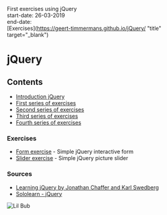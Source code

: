 First exercises using jQuery  
start-date: 26-03-2019  
end-date:  
[Exercises](https://geert-timmermans.github.io/jQuery/ "title" target="_blank")

# jQuery

## Contents

- [Introduction jQuery](https://docs.google.com/presentation/d/1ul0Zl81fVJVfD-1ko6wKHQPDWk5zoiM1lV_oEjFCqHo/edit?usp=sharing)
- [First series of exercises](./jquery-exercises-1//)
- [Second series of exercises](./jquery-exercises-2/)
- [Third series of exercises](./jquery-exercises-3/)
- [Fourth series of exercises](./jquery-exercises-4/)

### Exercises

- [Form exercise](./jquery-form/) - Simple jQuery interactive form
- [Slider exercise](./jquery-slider/) - Simple jQuery picture slider


### Sources

- [Learning jQuery by Jonathan Chaffer and Karl Swedberg](./Learning-jQuery-4th-Edition.pdf)
- [Sololearn - jQuery](https://www.sololearn.com/Course/jQuery/)

![Lil Bub](http://pa1.narvii.com/6151/623db81b4b6593ff571f20315b1d277edd1e00e7_hq.gif)
